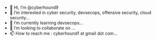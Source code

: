 - 👋 Hi, I’m @cyberhound9
- 👀 I’m interested in cyber security, devsecops, offensive security, cloud security...
- 🌱 I’m currently learning devsecops...
- 💞️ I’m looking to collaborate on ...
- 📫 How to reach me : cyberhound1 at gmail dot com...

<!---
cyberhound9/cyberhound9 is a ✨ special ✨ repository because its `README.md` (this file) appears on your GitHub profile.
You can click the Preview link to take a look at your changes.
--->
